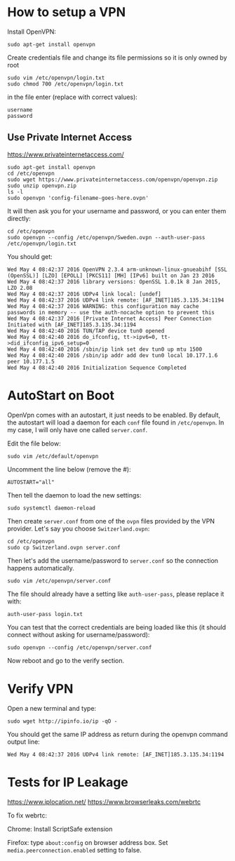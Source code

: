 # How to setup a VPN

Install OpenVPN:

```
sudo apt-get install openvpn
```

Create credentials file and change its file permissions so it is only owned by root
```
sudo vim /etc/openvpn/login.txt
sudo chmod 700 /etc/openvpn/login.txt
```

in the file enter (replace with correct values):
```
username
password
```

## Use Private Internet Access

https://www.privateinternetaccess.com/

```
sudo apt-get install openvpn
cd /etc/openvpn
sudo wget https://www.privateinternetaccess.com/openvpn/openvpn.zip
sudo unzip openvpn.zip
ls -l
sudo openvpn 'config-filename-goes-here.ovpn'
```

It will then ask you for your username and password, or you can enter them directly:
```
cd /etc/openvpn
sudo openvpn --config /etc/openvpn/Sweden.ovpn --auth-user-pass /etc/openvpn/login.txt
```

You should get:
```
Wed May 4 08:42:37 2016 OpenVPN 2.3.4 arm-unknown-linux-gnueabihf [SSL (OpenSSL)] [LZO] [EPOLL] [PKCS11] [MH] [IPv6] built on Jan 23 2016
Wed May 4 08:42:37 2016 library versions: OpenSSL 1.0.1k 8 Jan 2015, LZO 2.08
Wed May 4 08:42:37 2016 UDPv4 link local: [undef]
Wed May 4 08:42:37 2016 UDPv4 link remote: [AF_INET]185.3.135.34:1194
Wed May 4 08:42:37 2016 WARNING: this configuration may cache passwords in memory -- use the auth-nocache option to prevent this
Wed May 4 08:42:37 2016 [Private Internet Access] Peer Connection Initiated with [AF_INET]185.3.135.34:1194
Wed May 4 08:42:40 2016 TUN/TAP device tun0 opened
Wed May 4 08:42:40 2016 do_ifconfig, tt->ipv6=0, tt->did_ifconfig_ipv6_setup=0
Wed May 4 08:42:40 2016 /sbin/ip link set dev tun0 up mtu 1500
Wed May 4 08:42:40 2016 /sbin/ip addr add dev tun0 local 10.177.1.6 peer 10.177.1.5
Wed May 4 08:42:40 2016 Initialization Sequence Completed
```

# AutoStart on Boot

OpenVpn comes with an autostart, it just needs to be enabled. By default, the autostart will load a daemon for each `conf` file found in `/etc/openvpn`. In my case, I will only have one called `server.conf`.

Edit the file below:
```
sudo vim /etc/default/openvpn
```

Uncomment the line below (remove the #):
```
AUTOSTART="all"
```

Then tell the daemon to load the new settings:
```
sudo systemctl daemon-reload
```

Then create `server.conf` from one of the `ovpn` files provided by the VPN provider. Let's say you choose `Switzerland.ovpn`:
```
cd /etc/openvpn
sudo cp Switzerland.ovpn server.conf
```

Then let's add the username/password to `server.conf` so the connection happens automatically.
```
sudo vim /etc/openvpn/server.conf
```

The file should already have a setting like `auth-user-pass`, please replace it with:
```
auth-user-pass login.txt
```

You can test that the correct credentials are being loaded like this (it should connect without asking for username/password):
```
sudo openvpn --config /etc/openvpn/server.conf
```

Now reboot and go to the verify section.

# Verify VPN

Open a new terminal and type:
```
sudo wget http://ipinfo.io/ip -qO -
```

You should get the same IP address as return during the openvpn command output line:
```
Wed May 4 08:42:37 2016 UDPv4 link remote: [AF_INET]185.3.135.34:1194
```

# Tests for IP Leakage

https://www.iplocation.net/
https://www.browserleaks.com/webrtc

To fix webrtc:

Chrome: Install ScriptSafe extension

Firefox: type `about:config` on browser address box. Set `media.peerconnection.enabled` setting to false.

